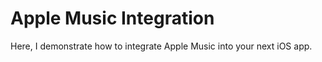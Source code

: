 # Apple Music Integration

Here, I demonstrate how to integrate Apple Music into your next iOS app.
